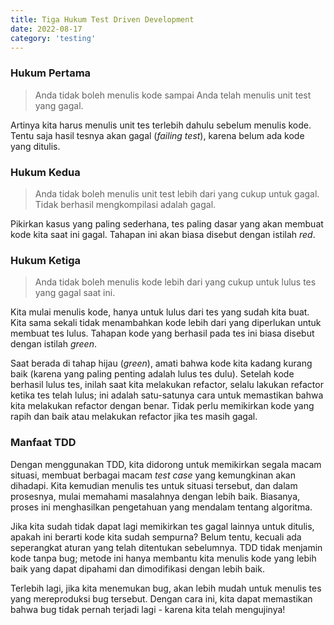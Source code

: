 ```yaml
---
title: Tiga Hukum Test Driven Development
date: 2022-08-17
category: 'testing'
---
```


### Hukum Pertama 

> Anda tidak boleh menulis kode sampai Anda telah menulis unit test yang gagal.

Artinya kita harus menulis unit tes terlebih dahulu sebelum menulis kode. 
Tentu saja hasil tesnya akan gagal (*failing test*), karena belum ada kode yang ditulis. 

### Hukum Kedua 

> Anda tidak boleh menulis unit test lebih dari yang cukup untuk gagal. 
> Tidak berhasil mengkompilasi adalah gagal.

Pikirkan kasus yang paling sederhana, tes paling dasar yang akan membuat kode kita saat ini gagal.
Tahapan ini akan biasa disebut dengan istilah *red*.

### Hukum Ketiga 

> Anda tidak boleh menulis kode lebih dari yang cukup untuk lulus tes yang gagal saat ini.

Kita mulai menulis kode, hanya untuk lulus dari tes yang sudah kita buat. 
Kita sama sekali tidak menambahkan kode lebih dari yang diperlukan untuk membuat tes lulus. 
Tahapan kode yang berhasil pada tes ini biasa disebut dengan istilah *green*.

Saat berada di tahap hijau (*green*), amati bahwa kode kita kadang kurang baik 
(karena yang paling penting adalah lulus tes dulu). 
Setelah kode berhasil lulus tes, inilah saat kita melakukan refactor, 
selalu lakukan refactor ketika tes telah lulus; 
ini adalah satu-satunya cara untuk memastikan bahwa kita melakukan refactor dengan benar. 
Tidak perlu memikirkan kode yang rapih dan baik atau melakukan refactor jika tes masih gagal.

### Manfaat TDD 

Dengan menggunakan TDD, kita didorong untuk memikirkan segala macam situasi, 
membuat berbagai macam *test case* yang kemungkinan akan dihadapi. 
Kita kemudian menulis tes untuk situasi tersebut, dan dalam prosesnya, 
mulai memahami masalahnya dengan lebih baik. Biasanya, proses ini menghasilkan pengetahuan 
yang mendalam tentang algoritma. 

Jika kita sudah tidak dapat lagi memikirkan tes gagal lainnya untuk ditulis, 
apakah ini berarti kode kita sudah sempurna? Belum tentu, kecuali ada seperangkat aturan 
yang telah ditentukan sebelumnya. TDD tidak menjamin kode tanpa bug; 
metode ini hanya membantu kita menulis kode yang lebih baik 
yang dapat dipahami dan dimodifikasi dengan lebih baik.

Terlebih lagi, jika kita menemukan bug, akan lebih mudah untuk menulis tes 
yang mereproduksi bug tersebut. Dengan cara ini, kita dapat memastikan 
bahwa bug tidak pernah terjadi lagi - karena kita telah mengujinya!
